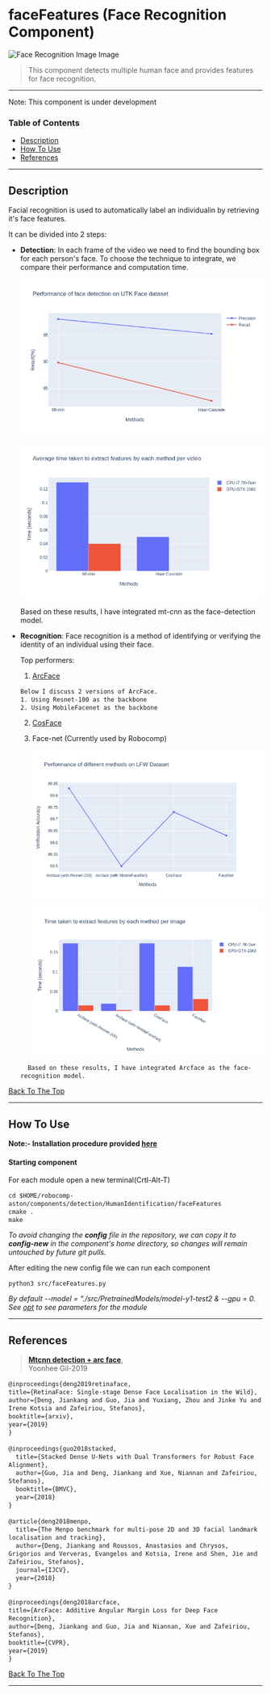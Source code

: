 # faceFeatures (Face Recognition Component)
![Face Recognition Image Image](../docs/images/face_recognition.png)



> This component detects multiple human face and provides features for face recognition.   
---
Note: This component is under development


### Table of Contents
- [Description](#description)
- [How To Use](#how-to-use)
- [References](#references)
---

## Description

Facial recognition is used to automatically label an individualin by retrieving it's face features. 

It can be divided into 2 steps: 

- **Detection**: In each frame of the video we need to find the bounding box for each person's face. To choose the technique to integrate, we compare their performance and computation time. 

    ![Face Detection performance](../docs/images/facedetection_performance.png)

    ![Face Detection time](../docs/images/facedetection_time.png)


    Based on these results, I have integrated mt-cnn as the face-detection model. 

- **Recognition**: Face recognition is a method of identifying or verifying the identity of an individual using their face.

    Top performers: 

    1. [ArcFace](https://arxiv.org/pdf/1801.07698.pdf)
    ```
    Below I discuss 2 versions of ArcFace. 
    1. Using Resnet-100 as the backbone
    2. Using MobileFacenet as the backbone 
    ```
    2. [CosFace](https://arxiv.org/abs/1801.09414)  
    3. Face-net (Currently used by Robocomp)  

        ![Face Recognition performance](../docs/images/performance_face.png)

        ![Face Recognition time](../docs/images/time_face.png)

    ```
      Based on these results, I have integrated Arcface as the face-recognition model. 
    ```
 
[Back To The Top](#table-of-contents)

---

## How To Use

**Note:- Installation procedure provided [here](../README.md#how-to-use)**  

#### Starting component
For each module open a new terminal(Crtl-Alt-T)  
```
cd $HOME/robocomp-aston/components/detection/HumanIdentification/faceFeatures
cmake . 
make
```
*To avoid changing the **config** file in the repository, we can copy it to **config-new** in the component's home directory, so changes will remain untouched by future git pulls.*

After editing the new config file we can run each component
```
python3 src/faceFeatures.py 
```

*By default --model = "./src/PretrainedModels/model-y1-test2 & --gpu = 0. See [opt](./src/faceFeatures.py) to see parameters for the module*

---


## References

> [**Mtcnn detection + arc face**](https://github.com/Yoonhee-Gil/mtcnn-arcface),            
> Yoonhee Gil-2019

```
@inproceedings{deng2019retinaface,
title={RetinaFace: Single-stage Dense Face Localisation in the Wild},
author={Deng, Jiankang and Guo, Jia and Yuxiang, Zhou and Jinke Yu and Irene Kotsia and Zafeiriou, Stefanos},
booktitle={arxiv},
year={2019}
}

@inproceedings{guo2018stacked,
  title={Stacked Dense U-Nets with Dual Transformers for Robust Face Alignment},
  author={Guo, Jia and Deng, Jiankang and Xue, Niannan and Zafeiriou, Stefanos},
  booktitle={BMVC},
  year={2018}
}

@article{deng2018menpo,
  title={The Menpo benchmark for multi-pose 2D and 3D facial landmark localisation and tracking},
  author={Deng, Jiankang and Roussos, Anastasios and Chrysos, Grigorios and Ververas, Evangelos and Kotsia, Irene and Shen, Jie and Zafeiriou, Stefanos},
  journal={IJCV},
  year={2018}
}

@inproceedings{deng2018arcface,
title={ArcFace: Additive Angular Margin Loss for Deep Face Recognition},
author={Deng, Jiankang and Guo, Jia and Niannan, Xue and Zafeiriou, Stefanos},
booktitle={CVPR},
year={2019}
}
```

[Back To The Top](#table-of-contents)

---